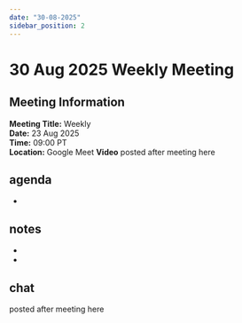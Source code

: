 ```yaml
---
date: "30-08-2025"
sidebar_position: 2
---
```


# 30 Aug 2025 Weekly Meeting

## Meeting Information

**Meeting Title:** Weekly  
**Date:** 23 Aug 2025  
**Time:** 09:00 PT  
**Location:** Google Meet 
**Video** posted after meeting here

## agenda

- 

## notes

- 
- 


## chat

posted after meeting here
